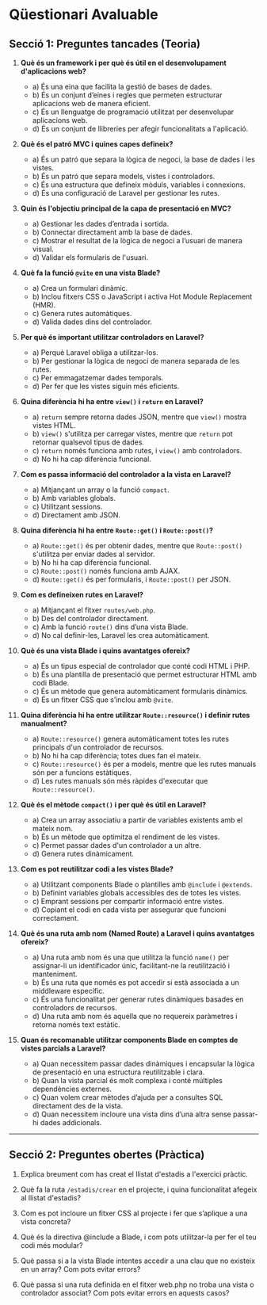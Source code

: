 # Qüestionari Avaluable

## Secció 1: Preguntes tancades (Teoria)

1. **Què és un framework i per què és útil en el desenvolupament d'aplicacions web?**
    - a) És una eina que facilita la gestió de bases de dades.
    - b) És un conjunt d’eines i regles que permeten estructurar aplicacions web de manera eficient.
    - c) És un llenguatge de programació utilitzat per desenvolupar aplicacions web.
    - d) És un conjunt de llibreries per afegir funcionalitats a l'aplicació.

2. **Què és el patró MVC i quines capes defineix?**
    - a) És un patró que separa la lògica de negoci, la base de dades i les vistes.
    - b) És un patró que separa models, vistes i controladors.
    - c) És una estructura que defineix mòduls, variables i connexions.
    - d) És una configuració de Laravel per gestionar les rutes.

3. **Quin és l'objectiu principal de la capa de presentació en MVC?**
    - a) Gestionar les dades d’entrada i sortida.
    - b) Connectar directament amb la base de dades.
    - c) Mostrar el resultat de la lògica de negoci a l’usuari de manera visual.
    - d) Validar els formularis de l'usuari.

4. **Què fa la funció `@vite` en una vista Blade?**
    - a) Crea un formulari dinàmic.
    - b) Inclou fitxers CSS o JavaScript i activa Hot Module Replacement (HMR).
    - c) Genera rutes automàtiques.
    - d) Valida dades dins del controlador.

5. **Per què és important utilitzar controladors en Laravel?**
    - a) Perquè Laravel obliga a utilitzar-los.
    - b) Per gestionar la lògica de negoci de manera separada de les rutes.
    - c) Per emmagatzemar dades temporals.
    - d) Per fer que les vistes siguin més eficients.

6. **Quina diferència hi ha entre `view()` i `return` en Laravel?**
    - a) `return` sempre retorna dades JSON, mentre que `view()` mostra vistes HTML.
    - b) `view()` s'utilitza per carregar vistes, mentre que `return` pot retornar qualsevol tipus de dades.
    - c) `return` només funciona amb rutes, i `view()` amb controladors.
    - d) No hi ha cap diferència funcional.

7. **Com es passa informació del controlador a la vista en Laravel?**
    - a) Mitjançant un array o la funció `compact`.
    - b) Amb variables globals.
    - c) Utilitzant sessions.
    - d) Directament amb JSON.

8. **Quina diferència hi ha entre `Route::get()` i `Route::post()`?**
    - a) `Route::get()` és per obtenir dades, mentre que `Route::post()` s'utilitza per enviar dades al servidor.
    - b) No hi ha cap diferència funcional.
    - c) `Route::post()` només funciona amb AJAX.
    - d) `Route::get()` és per formularis, i `Route::post()` per JSON.

9. **Com es defineixen rutes en Laravel?**
    - a) Mitjançant el fitxer `routes/web.php`.
    - b) Des del controlador directament.
    - c) Amb la funció `route()` dins d’una vista Blade.
    - d) No cal definir-les, Laravel les crea automàticament.

10. **Què és una vista Blade i quins avantatges ofereix?**
    - a) És un tipus especial de controlador que conté codi HTML i PHP.
    - b) És una plantilla de presentació que permet estructurar HTML amb codi Blade.
    - c) És un mètode que genera automàticament formularis dinàmics.
    - d) És un fitxer CSS que s’inclou amb `@vite`.

11. **Quina diferència hi ha entre utilitzar `Route::resource()` i definir rutes manualment?**
    - a) `Route::resource()` genera automàticament totes les rutes principals d'un controlador de recursos.
    - b) No hi ha cap diferència; totes dues fan el mateix.
    - c) `Route::resource()` és per a models, mentre que les rutes manuals són per a funcions estàtiques.
    - d) Les rutes manuals són més ràpides d'executar que `Route::resource()`.

12. **Què és el mètode `compact()` i per què és útil en Laravel?**
    - a) Crea un array associatiu a partir de variables existents amb el mateix nom.
    - b) És un mètode que optimitza el rendiment de les vistes.
    - c) Permet passar dades d'un controlador a un altre.
    - d) Genera rutes dinàmicament.

13. **Com es pot reutilitzar codi a les vistes Blade?**
    - a) Utilitzant components Blade o plantilles amb `@include` i `@extends`.
    - b) Definint variables globals accessibles des de totes les vistes.
    - c) Emprant sessions per compartir informació entre vistes.
    - d) Copiant el codi en cada vista per assegurar que funcioni correctament.

14. **Què és una ruta amb nom (Named Route) a Laravel i quins avantatges ofereix?**
    - a) Una ruta amb nom és una que utilitza la funció `name()` per assignar-li un identificador únic, facilitant-ne la reutilització i manteniment.
    - b) És una ruta que només es pot accedir si està associada a un middleware específic.
    - c) És una funcionalitat per generar rutes dinàmiques basades en controladors de recursos.
    - d) Una ruta amb nom és aquella que no requereix paràmetres i retorna només text estàtic.

15. **Quan és recomanable utilitzar components Blade en comptes de vistes parcials a Laravel?**
    - a) Quan necessitem passar dades dinàmiques i encapsular la lògica de presentació en una estructura reutilitzable i clara.
    - b) Quan la vista parcial és molt complexa i conté múltiples dependències externes.
    - c) Quan volem crear mètodes d’ajuda per a consultes SQL directament des de la vista.
    - d) Quan necessitem incloure una vista dins d’una altra sense passar-hi dades addicionals.

 
---

## Secció 2: Preguntes obertes (Pràctica)

1. Explica breument com has creat el llistat d'estadis a l'exercici pràctic.

2. Què fa la ruta `/estadis/crear` en el projecte, i quina funcionalitat afegeix al llistat d'estadis?

3. Com es pot incloure un fitxer CSS al projecte i fer que s’aplique a una vista concreta?

4. Què és la directiva @include a Blade, i com pots utilitzar-la per fer el teu codi més modular?

5. Què passa si a la vista Blade intentes accedir a una clau que no existeix en un array? Com pots evitar errors?

6. Què passa si una ruta definida en el fitxer web.php no troba una vista o controlador associat? Com pots evitar errors en aquests casos?